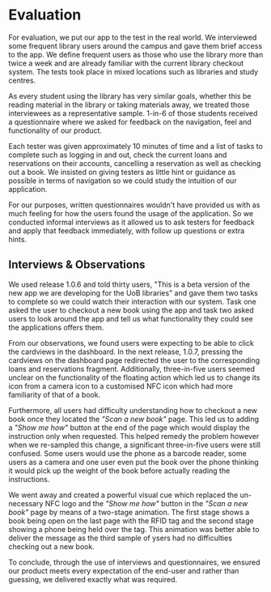 # Evaluation

For evaluation, we put our app to the test in the real world. We interviewed some frequent library users around the campus and gave them brief access to the app. We define frequent users as those who use the library more than twice a week and are already familiar with the current library checkout system. The tests took place in mixed locations such as libraries and study centres. 

As every student using the library has very similar goals, whether this be reading material in the library or taking materials away, we treated those interviewees as a representative sample. 1-in-6 of those students received a questionnaire where we asked for feedback on the navigation, feel and functionality of our product.

Each tester was given approximately 10 minutes of time and a list of tasks to complete such as logging in and out, check the current loans and reservations on their accounts, cancelling a reservation as well as checking out a book. We insisted on giving testers as little hint or guidance as possible in terms of navigation so we could study the intuition of our application.

For our purposes, written questionnaires wouldn't have provided us with as much feeling for how the users found the usage of the application. So we conducted informal interviews as it allowed us to ask testers for feedback and apply that feedback immediately, with follow up questions or extra hints.

## Interviews & Observations

We used release 1.0.6 and told thirty users, "This is a beta version of the new app we are developing for the UoB libraries" and gave them two tasks to complete so we could watch their interaction with our system. Task one asked the user to checkout a new book using the app and task two asked users to look around the app and tell us what functionality they could see the applications offers them.

From our observations, we found users were expecting to be able to click the cardviews in the dashboard. In the next release, 1.0.7, pressing the cardviews on the dashboard page redirected the user to the corresponding loans and reservations fragment. Additionally, three-in-five users seemed unclear on the functionality of the floating action which led us to change its icon from a camera icon to a customised NFC icon which had more familiarity of that of a book. 

Furthermore, all users had difficulty understanding how to checkout a new book once they located the *"Scan a new book"* page. This led us to adding a *"Show me how"* button at the end of the page which would display the instruction only when requested. This helped remedy the problem however when we re-sampled this change, a significant three-in-five users were still confused. Some users would use the phone as a barcode reader, some users as a camera and one user even put the book over the phone thinking it would pick up the weight of the book before actually reading the instructions.

We went away and created a powerful visual cue which replaced the un-necessary NFC logo and the *"Show me how"* button in the *"Scan a new book"* page by means of a two-stage animation. The first stage shows a book being open on the last page with the RFID tag and the second stage showing a phone being held over the tag. This animation was better able to deliver the message as the third sample of ysers had no difficulties checking out a new book. 

To conclude, through the use of interviews and questionnaires, we ensured our product meets every expectation of the end-user and rather than guessing, we delivered exactly what was required.
